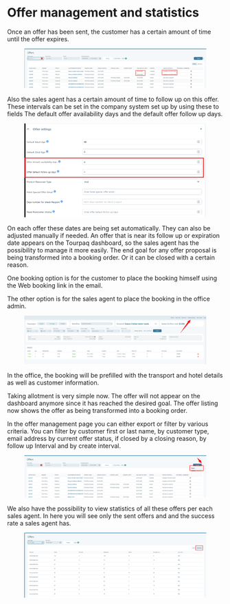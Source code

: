 # Offer management and statistics

Once an offer has been sent, the customer has a certain amount of time until the offer expires.&#x20;

<figure><img src="../.gitbook/assets/image (9) (1) (1) (1) (1) (1) (1) (1) (1) (1).png" alt=""><figcaption></figcaption></figure>

Also the sales agent has a certain amount of time to follow up on this offer. These intervals can be set in the company system set up by using these to fields The default offer availability days and the default offer follow up days.&#x20;

<figure><img src="../.gitbook/assets/image (10) (1) (1) (1) (1) (1) (1) (1) (1) (1).png" alt=""><figcaption></figcaption></figure>

On each offer these dates are being set automatically. They can also be adjusted manually if needed. An offer that is near its follow up or expiration date appears on the Tourpaq dashboard, so the sales agent has the possibility to manage it more easily. The end goal for any offer proposal is being transformed into a booking order. Or it can be closed with a certain reason.&#x20;

One booking option is for the customer to place the booking himself using the Web booking link in the email.&#x20;

The other option is for the sales agent to place the booking in the office admin.&#x20;

<figure><img src="../.gitbook/assets/image (11) (1) (1) (1) (1) (1) (1) (1) (1) (1).png" alt=""><figcaption></figcaption></figure>

In the office, the booking will be prefilled with the transport and hotel details as well as customer information.&#x20;

Taking allotment is very simple now. The offer will not appear on the dashboard anymore since it has reached the desired goal. The offer listing now shows the offer as being transformed into a booking order.&#x20;

In the offer management page you can either export or filter by various criteria. You can filter by customer first or last name, by customer type, email address by current offer status, if closed by a closing reason, by follow up Interval and by create interval.&#x20;

<figure><img src="../.gitbook/assets/image (12) (1) (1) (1) (1) (1) (1) (1) (1) (1).png" alt=""><figcaption></figcaption></figure>

We also have the possibility to view statistics of all these offers per each sales agent. In here you will see only the sent offers and and the success rate a sales agent has.

<figure><img src="../.gitbook/assets/image (13) (1) (1) (1) (1) (1) (1) (1) (1).png" alt=""><figcaption></figcaption></figure>
